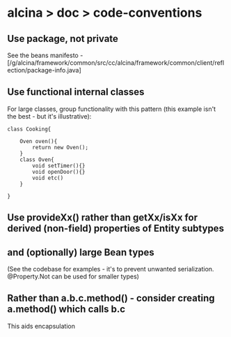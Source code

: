 # alcina > doc > code-conventions

## Use package, not private

See the beans manifesto - [/g/alcina/framework/common/src/cc/alcina/framework/common/client/reflection/package-info.java]

## Use functional internal classes

For large classes, group functionality with this pattern (this example isn't the best - but it's illustrative):

```
class Cooking{

	Oven oven(){
		return new Oven();
	}
	class Oven{
		void setTimer(){}
		void openDoor(){}
		void etc()
	}

}

```

## Use provideXx() rather than getXx/isXx for derived (non-field) properties of Entity subtypes

## and (optionally) large Bean types

(See the codebase for examples - it's to prevent unwanted serialization. @Property.Not can be used for smaller types)

## Rather than a.b.c.method() - consider creating a.method() which calls b.c

This aids encapsulation
